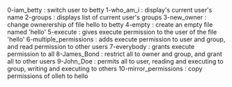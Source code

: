 0-iam_betty : switch user to betty
1-who_am_i : display's current user's name
2-groups : displays list of current user's groups
3-new_owner : change ownerership of file hello to betty
4-empty : create an empty file named 'hello'
5-execute : gives execute permission to the user of the file 'hello'
6-multiple_permissions : adds execute permission to user and group, and read permission to other users
7-everybody : grants execute permission to all
8-James_Bond : restrict all to owner and group, and grant all to other users
9-John_Doe : permits all to user, reading and executing to group, writing and executing to others
10-mirror_permissions : copy permissions of olleh to hello
